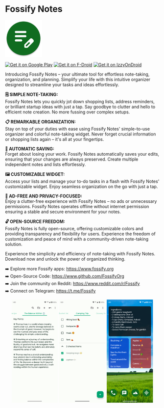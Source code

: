 # Fossify Notes
<img alt="Logo" src="graphics/icon.webp" width="120" />

<a href='https://play.google.com/store/apps/details?id=org.fossify.notes'><img alt='Get it on Google Play' src='https://play.google.com/intl/en_us/badges/static/images/badges/en_badge_web_generic.png' height=80/></a> <a href="https://f-droid.org/packages/org.fossify.notes/"><img src="https://fdroid.gitlab.io/artwork/badge/get-it-on-en.svg" alt="Get it on F-Droid" height=80/></a> <a href="https://apt.izzysoft.de/fdroid/index/apk/org.fossify.notes"><img src="https://gitlab.com/IzzyOnDroid/repo/-/raw/master/assets/IzzyOnDroid.png" alt="Get it on IzzyOnDroid" height=80/></a>

Introducing Fossify Notes – your ultimate tool for effortless note-taking, organization, and planning. Simplify your life with this intuitive organizer designed to streamline your tasks and ideas effortlessly.

**🗒️ SIMPLE NOTE-TAKING:**  
Fossify Notes lets you quickly jot down shopping lists, address reminders, or brilliant startup ideas with just a tap. Say goodbye to clutter and hello to efficient note creation. No more fussing over complex setups.

**📋 REMARKABLE ORGANIZATION:**  
Stay on top of your duties with ease using Fossify Notes' simple-to-use organizer and colorful note-taking widget. Never forget crucial information or shopping lists again – it's all at your fingertips.

**💾 AUTOMATIC SAVING:**  
Forget about losing your work. Fossify Notes automatically saves your edits, ensuring that your changes are always preserved. Create multiple independent notes and lists effortlessly.

**🖼️ CUSTOMIZABLE WIDGET:**  
Access your lists and manage your to-do tasks in a flash with Fossify Notes' customizable widget. Enjoy seamless organization on the go with just a tap.

**🚫 AD-FREE AND PRIVACY-FOCUSED:**  
Enjoy a clutter-free experience with Fossify Notes – no ads or unnecessary permissions. Fossify Notes operates offline without internet permission ensuring a stable and secure environment for your notes.

**🔓 OPEN-SOURCE FREEDOM:**  
Fossify Notes is fully open-source, offering customizable colors and providing transparency and flexibility for users. Experience the freedom of customization and peace of mind with a community-driven note-taking solution.

Experience the simplicity and efficiency of note-taking with Fossify Notes. Download now and unlock the power of organized thinking.

➡️ Explore more Fossify apps: https://www.fossify.org<br>
➡️ Open-Source Code: https://www.github.com/FossifyOrg<br>
➡️ Join the community on Reddit: https://www.reddit.com/r/Fossify<br>
➡️ Connect on Telegram: https://t.me/Fossify

<div align="center">
<img alt="App image" src="fastlane/metadata/android/en-US/images/phoneScreenshots/1_en-US.png" width="30%">
<img alt="App image" src="fastlane/metadata/android/en-US/images/phoneScreenshots/2_en-US.png" width="30%">
<img alt="App image" src="fastlane/metadata/android/en-US/images/phoneScreenshots/3_en-US.png" width="30%">
</div>
